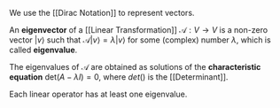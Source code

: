 We use the [[Dirac Notation]] to represent vectors.

An **eigenvector** of a [[Linear Transformation]] $\mathcal{A}: V \rightarrow V$ is a non-zero vector $|v\rangle$ such that $\mathcal{A}|v\rangle = \lambda|v\rangle$
for some (complex) number $\lambda$, which is called **eigenvalue**.

The eigenvalues of $\mathcal{A}$ are obtained as solutions of the **characteristic equation** $\text{det}(A - \lambda I) = 0$, where $det()$ is the [[Determinant]]. 

Each linear operator has at least one eigenvalue. 